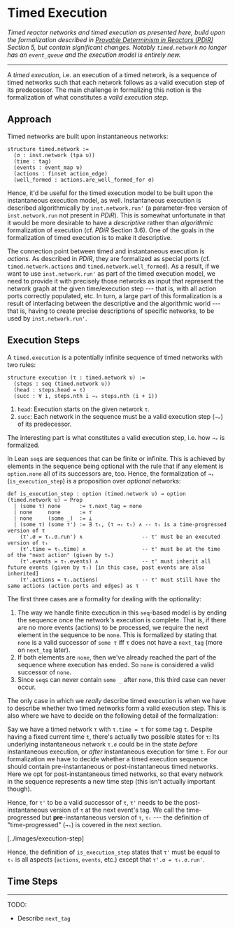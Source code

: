 # Timed Execution

*Timed reactor networks and timed execution as presented here, build upon the formalization described in [Provable Determinism in Reactors (PDiR)](https://github.com/marcusrossel/bachelors-thesis/blob/main/Thesis/Thesis.pdf) Section 5, but contain significant changes. Notably `timed.network` no longer has an `event_queue` and the execution model is entirely new.*

---

A *timed execution*, i.e. an execution of a timed network, is a sequence of timed networks such that each network follows as a valid execution step of its predecessor. The main challenge in formalizing this notion is the formalization of what constitutes a *valid execution step*.

## Approach

Timed networks are built upon instantaneous networks:

```lean
structure timed.network :=
  (σ : inst.network (tpa υ))
  (time : tag)
  (events : event_map υ)
  (actions : finset action_edge)
  (well_formed : actions.are_well_formed_for σ)
```

Hence, it'd be useful for the timed execution model to be built upon the instantaneous execution model, as well.
Instantaneous execution is described algorithmically by `inst.network.run'` (a parameter-free version of `inst.network.run` not present in *PDiR*).
This is somewhat unfortunate in that it would be more desirable to have a *descriptive* rather than *algorithmic* formalization of execution (cf. *PDiR* Section 3.6). 
One of the goals in the formalization of timed execution is to make it descriptive.

The connection point between timed and instantaneous execution is *actions*. 
As described in *PDiR*, they are formalized as special ports (cf. `timed.network.actions` and `timed.network.well_formed`).
As a result, if we want to use `inst.network.run'` as part of the timed execution model, we need to provide it with precisely those networks as input that represent the network graph at the given time/execution step --- that is, with all action ports correctly populated, etc.
In turn, a large part of this formalization is a result of interfacing between the descriptive and the algorithmic world --- that is, having to create precise descriptions of specific networks, to be used by `inst.network.run'`.

## Execution Steps

A `timed.execution` is a potentially infinite sequence of timed networks with two rules:

```lean
structure execution (τ : timed.network υ) :=
  (steps : seq (timed.network υ))
  (head : steps.head = τ)
  (succ : ∀ i, steps.nth i →ₑ steps.nth (i + 1))
```

1. `head`: Execution starts on the given network `τ`.
2. `succ`: Each network in the sequence must be a valid execution step (`→ₑ`) of its predecessor.

The interesting part is what constitutes a valid execution step, i.e. how `→ₑ` is formalized.

In Lean `seq`s are sequences that can be finite or infinite.
This is achieved by elements in the sequence being optional with the rule that if any element is `option.none` all of its successors are, too.
Hence, the formalization of `→ₑ` (`is_execution_step`) is a proposition over *optional* networks:

```lean
def is_execution_step : option (timed.network υ) → option (timed.network υ) → Prop 
  | (some τ) none      := τ.next_tag = none
  | none     none      := ⊤
  | none     (some _)  := ⊥
  | (some τ) (some τ') := ∃ τₜ, (τ →ₜ τₜ) ∧ -- τₜ is a time-progressed version of τ
    (τ'.σ = τₜ.σ.run') ∧                   -- τ' must be an executed version of τₜ
    (τ'.time = τₜ.time) ∧                  -- τ' must be at the time of the "next action" (given by τₜ)
    (τ'.events = τₜ.events) ∧              -- τ' must inherit all future events (given by τₜ) [in this case, past events are also inherited]
    (τ'.actions = τₜ.actions)              -- τ' must still have the same actions (action ports and edges) as τ 
```

The first three cases are a formality for dealing with the optionality:

1. The way we handle finite execution in this `seq`-based model is by ending the sequence once the network's execution is complete. 
That is, if there are no more events (actions) to be processed, we require the next element in the sequence to be `none`.
This is formalized by stating that `none` is a valid successor of `some τ` iff `τ` does not have a `next_tag` (more on `next_tag` later).
2. If both elements are `none`, then we've already reached the part of the sequence where execution has ended. 
So `none` is considered a valid successor of `none`.
3. Since `seq`s can never contain `some _` after `none`, this third case can never occur.
 
The only case in which we *really* describe timed execution is when we have to describe whether two timed networks form a valid execution step.
This is also where we have to decide on the following detail of the formalization:

Say we have a timed network `τ` with `τ.time = t` for some tag `t`.
Despite having a fixed current time `t`, there's actually two possible states for `τ`:
Its underlying instantaneous network `τ.σ` could be in the state *before* instantaneous execution, or *after* instantaneous execution for time `t`.
For our formalization we have to decide whether a timed execution sequence should contain pre-instantaneous or post-instantaneous timed networks.  
Here we opt for post-instantaneous timed networks, so that every network in the sequence represents a new time step (this isn't actually important though).

Hence, for `τ'` to be a valid successor of `τ`, `τ'` needs to be the post-instantaneous version of `τ` at the next event's tag.
We call the time-progressed but **pre**-instantaneous version of `τ`, `τₜ` --- the definition of "time-progressed" (`→ₜ`) is covered in the next section.

[../images/execution-step]

Hence, the definition of `is_execution_step` states that `τ'` must be equal to `τₜ` is all aspects (`actions`, `events`, etc.) except that `τ'.σ = τₜ.σ.run'`.

## Time Steps



----

TODO:
* Describe `next_tag`